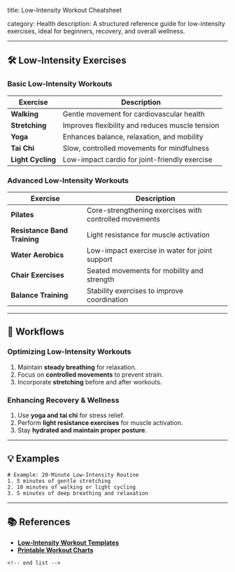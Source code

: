 title: Low-Intensity Workout Cheatsheet

category: Health
description: A structured reference guide for low-intensity exercises, ideal for beginners, recovery, and overall wellness.

---

## 🛠️ Low-Intensity Exercises

### **Basic Low-Intensity Workouts**

| Exercise                | Description                                     |
| ----------------------- | ----------------------------------------------- |
| **Walking**       | Gentle movement for cardiovascular health       |
| **Stretching**    | Improves flexibility and reduces muscle tension |
| **Yoga**          | Enhances balance, relaxation, and mobility      |
| **Tai Chi**       | Slow, controlled movements for mindfulness      |
| **Light Cycling** | Low-impact cardio for joint-friendly exercise   |

### **Advanced Low-Intensity Workouts**

| Exercise                           | Description                                            |
| ---------------------------------- | ------------------------------------------------------ |
| **Pilates**                  | Core-strengthening exercises with controlled movements |
| **Resistance Band Training** | Light resistance for muscle activation                 |
| **Water Aerobics**           | Low-impact exercise in water for joint support         |
| **Chair Exercises**          | Seated movements for mobility and strength             |
| **Balance Training**         | Stability exercises to improve coordination            |

---

## 🔄 Workflows

### **Optimizing Low-Intensity Workouts**

1. Maintain **steady breathing** for relaxation.
2. Focus on **controlled movements** to prevent strain.
3. Incorporate **stretching** before and after workouts.

### **Enhancing Recovery & Wellness**

1. Use **yoga and tai chi** for stress relief.
2. Perform **light resistance exercises** for muscle activation.
3. Stay **hydrated and maintain proper posture**.

---

## 💡 Examples

```plaintext
# Example: 20-Minute Low-Intensity Routine
1. 5 minutes of gentle stretching  
2. 10 minutes of walking or light cycling  
3. 5 minutes of deep breathing and relaxation  
```

---

## 📚 References

- **[Low-Intensity Workout Templates](https://www.templateroller.com/tags/101798-exercise-routine/)**
- **[Printable Workout Charts](https://www.template.net/business/charts/workout-chart-template/)**

```
<!-- end list -->
```
